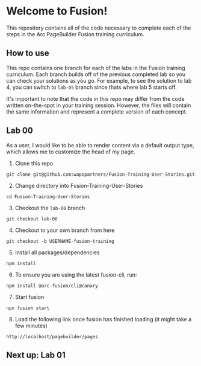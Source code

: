 # Welcome to Fusion!

This repository contains all of the code necessary to complete each of the steps in the Arc PageBuilder Fusion training curriculum.

## How to use
This repo contains one branch for each of the labs in the Fusion training curriculum. Each branch builds off of the previous completed lab so you can check your solutions as you go. For example, to see the solution to lab 4, you can switch to `lab-05` branch since thats where lab 5 starts off.

It's important to note that the code in this repo may differ from the code written on-the-spot in your training session. However, the files will contain the same information and represent a complete version of each concept.

## Lab 00
As a user, I would like to be able to render content via a default output type, which allows me to customize the head of my page.

1. Clone this repo
```
git clone git@github.com:wapopartners/Fusion-Training-User-Stories.git
```

2. Change directory into Fusion-Training-User-Stories
```
cd Fusion-Training-User-Stories
```

3. Checkout the `lab-00` branch
```
git checkout lab-00
```

4. Checkout to your own branch from here
```
git checkout -b USERNAME-fusion-training
```

5. Install all packages/dependencies
```
npm install
```

6. To ensure you are using the latest fusion-cli, run:
```
npm install @arc-fusion/cli@canary
```

7. Start fusion
```
npx fusion start
```

8. Load the following link once fusion has finished loading (it might take a few minutes)
```
http://localhost/pagebuilder/pages
```

## Next up: Lab 01

